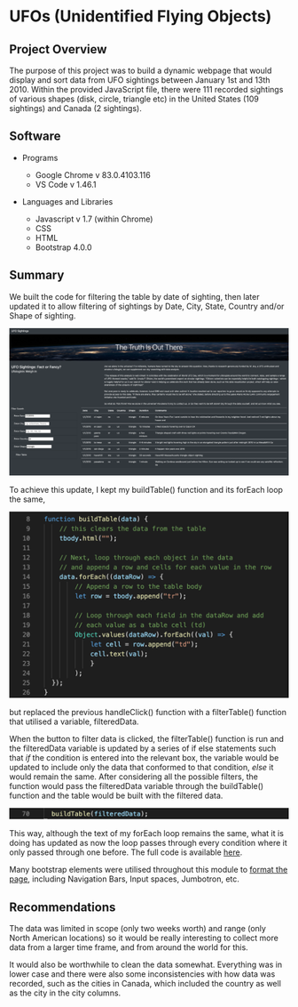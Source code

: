 # UFOs (Unidentified Flying Objects)

## Project Overview

The purpose of this project was to build a dynamic webpage that would display and sort data from UFO sightings between January 1st and 13th 2010. Within the provided JavaScript file, there were 111 recorded sightings of various shapes (disk, circle, triangle etc) in the United States (109 sightings) and Canada (2 sightings).

## Software
* Programs
    * Google Chrome v 83.0.4103.116
    * VS Code v 1.46.1   
    
* Languages and Libraries
    * Javascript v 1.7 (within Chrome)
    * CSS
    * HTML
    * Bootstrap 4.0.0

## Summary 

We built the code for filtering the table by date of sighting, then later updated it to allow filtering of sightings by Date, City, State, Country and/or Shape of sighting. 

![Filtered Example](https://github.com/Alyssa-CG/Module11-UFOs/blob/master/static/images/UFO%20ss.png)

To achieve this update, I kept my buildTable() function and its forEach loop the same, 

![Code Sample](https://github.com/Alyssa-CG/Module11-UFOs/blob/master/static/images/code%20sample1.png)

but replaced the previous handleClick() function with a filterTable() function that utilised a variable, filteredData. 

When the button to filter data is clicked, the filterTable() function is run and the filteredData variable is updated by a series of if else statements such that _if_ the condition is entered into the relevant box, the variable would be updated to include only the data that conformed to that condition, _else_ it would remain the same. After considering all the possible filters, the function would pass the filteredData variable through the buildTable() function and the table would be built with the filtered data.

![Code Sample](https://github.com/Alyssa-CG/Module11-UFOs/blob/master/static/images/code%20sample2.png)

This way, although the text of my forEach loop remains the same, what it is doing has updated as now the loop passes through every condition where it only passed through one before. The full code is available [here](https://github.com/Alyssa-CG/Module11-UFOs/blob/master/static/js/app.js).

Many bootstrap elements were utilised throughout this module to [format the page](https://github.com/Alyssa-CG/Module11-UFOs/blob/master/index.html), including Navigation Bars, Input spaces, Jumbotron, etc.

## Recommendations

The data was limited in scope (only two weeks worth) and range (only North American locations) so it would be really interesting to collect more data from a larger time frame, and from around the world for this. 

It would also be worthwhile to clean the data somewhat. Everything was in lower case and there were also some inconsistencies with how data was recorded, such as the cities in Canada, which included the country as well as the city in the city columns.
